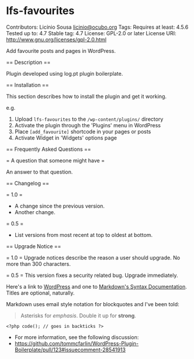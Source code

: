 # lfs-favourites #
Contributors: Licínio Sousa <licinio@ocubo.org>
Tags:
Requires at least:  4.5.6
Tested up to: 4.7
Stable tag:  4.7
License: GPL-2.0 or later
License URI: http://www.gnu.org/licenses/gpl-2.0.html

Add favourite posts and pages in WordPress.

== Description ==

Plugin developed using log.pt plugin boilerplate.

== Installation ==

This section describes how to install the plugin and get it working.

e.g.

1. Upload `lfs-favourites` to the `/wp-content/plugins/` directory
2. Activate the plugin through the 'Plugins' menu in WordPress
3. Place `[add_favourite]` shortcode in your pages or posts
2. Activate Widget in 'Widgets' options page

== Frequently Asked Questions ==

= A question that someone might have =

An answer to that question.

== Changelog ==

= 1.0 =
* A change since the previous version.
* Another change.

= 0.5 =
* List versions from most recent at top to oldest at bottom.

== Upgrade Notice ==

= 1.0 =
Upgrade notices describe the reason a user should upgrade.  No more than 300 characters.

= 0.5 =
This version fixes a security related bug.  Upgrade immediately.


Here's a link to [WordPress](http://wordpress.org/ "Your favorite software") and one to [Markdown's Syntax Documentation][markdown syntax].
Titles are optional, naturally.

[markdown syntax]: http://daringfireball.net/projects/markdown/syntax
            "Markdown is what the parser uses to process much of the readme file"

Markdown uses email style notation for blockquotes and I've been told:
> Asterisks for *emphasis*. Double it up  for **strong**.

`<?php code(); // goes in backticks ?>`


* For more information, see the following discussion:
* https://github.com/tommcfarlin/WordPress-Plugin-Boilerplate/pull/123#issuecomment-28541913

